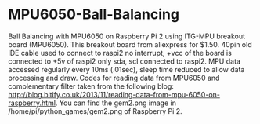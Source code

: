 # MPU6050-Ball-Balancing
Ball Balancing with MPU6050 on Raspberry Pi 2 using ITG-MPU breakout board (MPU6050). This breakout board from aliexpress for $1.50. 40pin old IDE cable used to connect to raspi2 no interrupt, +vcc of the board is connected to +5v of raspi2 only sda, scl connected to raspi2. MPU data accessed regularly every 10ms (.01sec), sleep time reduced to allow data processing and draw. 
Codes for reading data from MPU6050 and complementary filter taken from the following blog: http://blog.bitify.co.uk/2013/11/reading-data-from-mpu-6050-on-raspberry.html.
You can find the  gem2.png image in /home/pi/python_games/gem2.png of Raspberry Pi 2.
